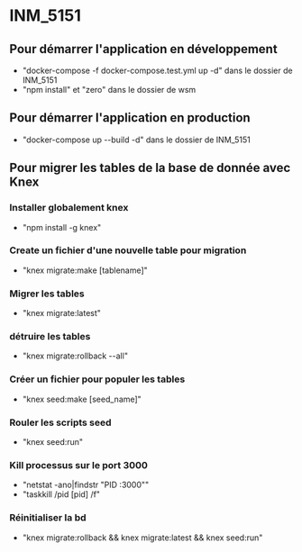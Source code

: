 # INM_5151

## Pour démarrer l'application en développement

- "docker-compose -f docker-compose.test.yml up -d" dans le dossier de INM_5151
- "npm install" et "zero" dans le dossier de wsm

## Pour démarrer l'application en production

- "docker-compose up --build -d" dans le dossier de INM_5151

## Pour migrer les tables de la base de donnée avec Knex

### Installer globalement knex

- "npm install -g knex"

### Create un fichier d'une nouvelle table pour migration

- "knex migrate:make [tablename]"

### Migrer les tables

- "knex migrate:latest"

### détruire les tables

- "knex migrate:rollback --all"

### Créer un fichier pour populer les tables

- "knex seed:make [seed_name]"

### Rouler les scripts seed

- "knex seed:run"

### Kill processus sur le port 3000

- "netstat -ano|findstr "PID :3000""
- "taskkill /pid [pid] /f"

### Réinitialiser la bd
- "knex migrate:rollback && knex migrate:latest && knex seed:run"
